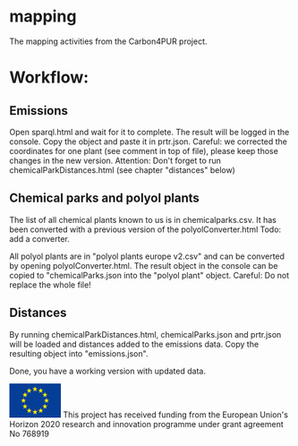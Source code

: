 # mapping
The mapping activities from the Carbon4PUR project.

# Workflow:
## Emissions
Open sparql.html and wait for it to complete. The result will be logged in the console. Copy the object and paste it in prtr.json.
Careful: we corrected the coordinates for one plant (see comment in top of file), please keep those changes in the new version.
Attention: Don't forget to run chemicalParkDistances.html (see chapter "distances" below)

## Chemical parks and polyol plants
The list of all chemical plants known to us is in chemicalparks.csv. It has been converted with a previous version of the polyolConverter.html
Todo: add a converter.

All polyol plants are in "polyol plants europe v2.csv" and can be converted by opening polyolConverter.html. The result object in the console can be copied to "chemicalParks.json into the "polyol plant" object. Careful: Do not replace the whole file!

## Distances

By running chemicalParkDistances.html, chemicalParks.json and prtr.json will be loaded and distances added to the emissions data. Copy the resulting object into "emissions.json".

Done, you have a working version with updated data.

![EU logo](img/eu.png "EU logo")
This project has received funding from the European Union's Horizon 2020 research and innovation programme under grant agreement No 768919
